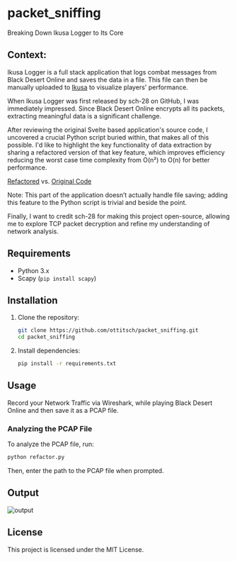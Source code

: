# packet_sniffing
Breaking Down Ikusa Logger to Its Core

## Context:
Ikusa Logger is a full stack application that logs combat messages from Black Desert Online and saves the data in a file. This file can then be manually uploaded to [Ikusa](https://ikusa.site/) to visualize players' performance.

When Ikusa Logger was first released by sch-28 on GitHub, I was immediately impressed. Since Black Desert Online encrypts all its packets, extracting meaningful data is a significant challenge.

After reviewing the original Svelte based application's source code, I uncovered a crucial Python script buried within, that makes all of this possible. I'd like to highlight the key functionality of data extraction by sharing a refactored version of that key feature, which improves efficiency reducing the worst case time complexity from O(n²) to O(n) for better performance.

[Refactored](refactor.py) vs. [Original Code](original.py)

Note: This part of the application doesn’t actually handle file saving; adding this feature to the Python script is trivial and beside the point.

Finally, I want to credit sch-28 for making this project open-source, allowing me to explore TCP packet decryption and refine my understanding of network analysis.

## Requirements
- Python 3.x
- Scapy (`pip install scapy`)

## Installation
1. Clone the repository:
   ```sh
   git clone https://github.com/ottitsch/packet_sniffing.git
   cd packet_sniffing
   ```
2. Install dependencies:
   ```sh
   pip install -r requirements.txt
   ```

## Usage
Record your Network Traffic via Wireshark, while playing Black Desert Online and then save it as a PCAP file.

### Analyzing the PCAP File
To analyze the PCAP file, run:
```sh
python refactor.py
```
Then, enter the path to the PCAP file when prompted.

## Output
![output](https://github.com/user-attachments/assets/982fb8cc-1060-4f3c-b7a9-aa109cf7467e)


## License
This project is licensed under the MIT License.
